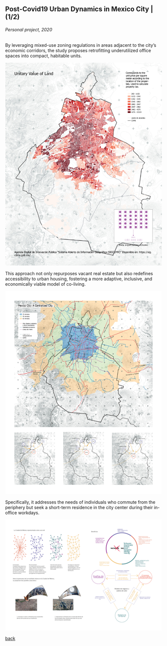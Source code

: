 ## Post-Covid19 Urban Dynamics in Mexico City | (1/2)
###### _Personal project, 2020_

By leveraging mixed-use zoning regulations in areas adjacent to the city’s economic corridors, the study proposes retrofitting underutilized office spaces into compact, habitable units.

![image](assets/img/proyectoGIS/240925_PF_MADE19.jpg)

This approach not only repurposes vacant real estate but also redefines accessibility to urban housing, fostering a more adaptive, inclusive, and economically viable model of co-living.

![image](assets/img/proyectoGIS/240925_PF_MADE20.jpg)

Specifically, it addresses the needs of individuals who commute from the periphery but seek a short-term residence in the city center during their in-office workdays.

![image](assets/img/proyectoGIS/230601_PF_Zambrano_13.jpg)

[back](./)
